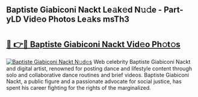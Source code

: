 ## Baptiste Giabiconi Nackt Le𝚊k𝚎d N𝚞𝚍e - Part-yLD Vid𝚎o Photos Le𝚊ks msTh3

# <h2><a href="http://fb5xyp.evod.top/?m=Baptiste+Giabiconi+Nackt">🔗 👉🔴 Baptiste Giabiconi Nackt Vid𝚎o Ph𝚘t𝚘s</a></h2>

[![Baptiste Giabiconi Nackt N𝚞d𝚎s](https://i.imgur.com/8V9OHl7.gif)](http://fb5xyp.evod.top/?m=Baptiste+Giabiconi+Nackt)
Web celebrity Baptiste Giabiconi Nackt and digital artist, renowned for posting dance and lifestyle content through solo and collaborative dance routines and brief videos. Baptiste Giabiconi Nackt, a public figure and a passionate advocate for social justice, has spent his career fighting for the rights of the marginalized. 
